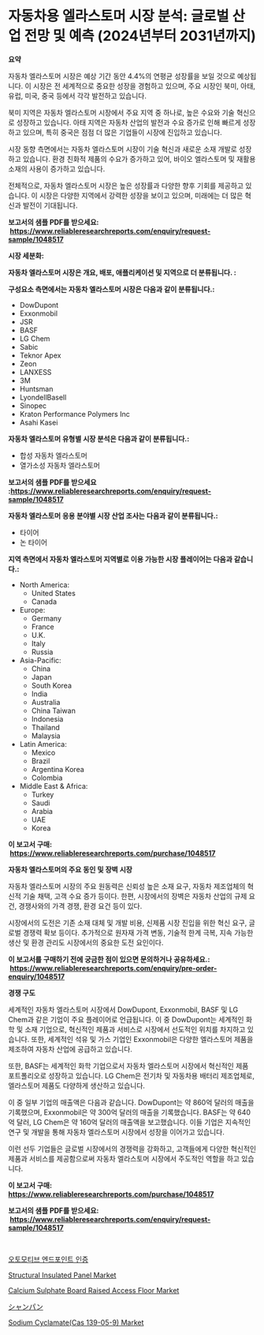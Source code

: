 <p><h1>자동차용 엘라스토머 시장 분석: 글로벌 산업 전망 및 예측 (2024년부터 2031년까지)</h1></p><p><strong>요약</strong></p>
<p><p>자동차 엘라스토머 시장은 예상 기간 동안 4.4%의 연평균 성장률을 보일 것으로 예상됩니다. 이 시장은 전 세계적으로 중요한 성장을 경험하고 있으며, 주요 시장인 북미, 아태, 유럽, 미국, 중국 등에서 각각 발전하고 있습니다.</p><p>북미 지역은 자동차 엘라스토머 시장에서 주요 지역 중 하나로, 높은 수요와 기술 혁신으로 성장하고 있습니다. 아태 지역은 자동차 산업의 발전과 수요 증가로 인해 빠르게 성장하고 있으며, 특히 중국은 점점 더 많은 기업들이 시장에 진입하고 있습니다.</p><p>시장 동향 측면에서는 자동차 엘라스토머 시장이 기술 혁신과 새로운 소재 개발로 성장하고 있습니다. 환경 친화적 제품의 수요가 증가하고 있어, 바이오 엘라스토머 및 재활용 소재의 사용이 증가하고 있습니다.</p><p>전체적으로, 자동차 엘라스토머 시장은 높은 성장률과 다양한 향후 기회를 제공하고 있습니다. 이 시장은 다양한 지역에서 강력한 성장을 보이고 있으며, 미래에는 더 많은 혁신과 발전이 기대됩니다.</p></p>
<p><strong>보고서의 샘플 PDF를 받으세요: &nbsp;<a href="https://www.reliableresearchreports.com/enquiry/request-sample/1048517">https://www.reliableresearchreports.com/enquiry/request-sample/1048517</a></strong></p>
<p><strong>시장 세분화:</strong></p>
<p><strong> 자동차 엘라스토머 시장은 개요, 배포, 애플리케이션 및 지역으로 더 분류됩니다. :</strong></p>
<p><strong>구성요소 측면에서는 자동차 엘라스토머 시장은 다음과 같이 분류됩니다.:</strong></p>
<p><ul><li>DowDupont</li><li>Exxonmobil</li><li>JSR</li><li>BASF</li><li>LG Chem</li><li>Sabic</li><li>Teknor Apex</li><li>Zeon</li><li>LANXESS</li><li>3M</li><li>Huntsman</li><li>LyondellBasell</li><li>Sinopec</li><li>Kraton Performance Polymers Inc</li><li>Asahi Kasei</li></ul></p>
<p><strong> 자동차 엘라스토머 유형별 시장 분석은 다음과 같이 분류됩니다.:</strong></p>
<p><ul><li>합성 자동차 엘라스토머</li><li>열가소성 자동차 엘라스토머</li></ul></p>
<p><strong>보고서의 샘플 PDF를 받으세요 :<a href="https://www.reliableresearchreports.com/enquiry/request-sample/1048517">https://www.reliableresearchreports.com/enquiry/request-sample/1048517</a></strong></p>
<p><strong> 자동차 엘라스토머 응용 분야별 시장 산업 조사는 다음과 같이 분류됩니다.:</strong></p>
<p><ul><li>타이어</li><li>논 타이어</li></ul></p>
<p><strong>지역 측면에서 자동차 엘라스토머 지역별로 이용 가능한 시장 플레이어는 다음과 같습니다.:</strong></p>
<p><ul>
    <li>
        North America:
        <ul>
            <li>United States</li>
            <li>Canada</li>
        </ul>
    </li>
    <li>
        Europe:
        <ul>
            <li>Germany</li>
            <li>France</li>
            <li>U.K.</li>
            <li>Italy</li>
            <li>Russia</li>
        </ul>
    </li>
    <li>
        Asia-Pacific:
        <ul>
            <li>China</li>
            <li>Japan</li>
            <li>South Korea</li>
            <li>India</li>
            <li>Australia</li>
            <li>China Taiwan</li>
            <li>Indonesia</li>
            <li>Thailand</li>
            <li>Malaysia</li>
        </ul>
    </li>
    <li>
        Latin America:
        <ul>
            <li>Mexico</li>
            <li>Brazil</li>
            <li>Argentina Korea</li>
            <li>Colombia</li>
        </ul>
    </li>
    <li>
        Middle East & Africa:
        <ul>
            <li>Turkey</li>
            <li>Saudi</li>
            <li>Arabia</li>
            <li>UAE</li>
            <li>Korea</li>
        </ul>
    </li>
    </ul></p>
<p><strong>이 보고서 구매: &nbsp;<a href="https://www.reliableresearchreports.com/purchase/1048517">https://www.reliableresearchreports.com/purchase/1048517</a></strong></p>
<p><strong>자동차 엘라스토머의 주요 동인 및 장벽 시장</strong></p>
<p><p>자동차 엘라스토머 시장의 주요 원동력은 신뢰성 높은 소재 요구, 자동차 제조업체의 혁신적 기술 채택, 고객 수요 증가 등이다. 한편, 시장에서의 장벽은 자동차 산업의 규제 요건, 경쟁사와의 가격 경쟁, 환경 요건 등이 있다.</p><p>시장에서의 도전은 기존 소재 대체 및 개발 비용, 신제품 시장 진입을 위한 혁신 요구, 글로벌 경쟁력 확보 등이다. 추가적으로 원자재 가격 변동, 기술적 한계 극복, 지속 가능한 생산 및 환경 관리도 시장에서의 중요한 도전 요인이다.</p></p>
<p><strong>이 보고서를 구매하기 전에 궁금한 점이 있으면 문의하거나 공유하세요.: &nbsp;<a href="https://www.reliableresearchreports.com/enquiry/pre-order-enquiry/1048517">https://www.reliableresearchreports.com/enquiry/pre-order-enquiry/1048517</a></strong></p>
<p><strong>경쟁 구도</strong></p>
<p><p>세계적인 자동차 엘라스토머 시장에서 DowDupont, Exxonmobil, BASF 및 LG Chem과 같은 기업이 주요 플레이어로 언급됩니다. 이 중 DowDupont는 세계적인 화학 및 소재 기업으로, 혁신적인 제품과 서비스로 시장에서 선도적인 위치를 차지하고 있습니다. 또한, 세계적인 석유 및 가스 기업인 Exxonmobil은 다양한 엘라스토머 제품을 제조하여 자동차 산업에 공급하고 있습니다. </p><p>또한, BASF는 세계적인 화학 기업으로서 자동차 엘라스토머 시장에서 혁신적인 제품 포트폴리오로 성장하고 있습니다. LG Chem은 전기차 및 자동차용 배터리 제조업체로, 엘라스토머 제품도 다양하게 생산하고 있습니다.</p><p>이 중 일부 기업의 매출액은 다음과 같습니다. DowDupont는 약 860억 달러의 매출을 기록했으며, Exxonmobil은 약 300억 달러의 매출을 기록했습니다. BASF는 약 640억 달러, LG Chem은 약 160억 달러의 매출액을 보고했습니다. 이들 기업은 지속적인 연구 및 개발을 통해 자동차 엘라스토머 시장에서 성장을 이어가고 있습니다. </p><p>이런 선두 기업들은 글로벌 시장에서의 경쟁력을 강화하고, 고객들에게 다양한 혁신적인 제품과 서비스를 제공함으로써 자동차 엘라스토머 시장에서 주도적인 역할을 하고 있습니다.</p></p>
<p><strong>이 보고서 구매: &nbsp; <a href="https://www.reliableresearchreports.com/purchase/1048517">https://www.reliableresearchreports.com/purchase/1048517</a></strong></p>
<p><strong>보고서의 샘플 PDF를 받으세요: &nbsp;<a href="https://www.reliableresearchreports.com/enquiry/request-sample/1048517">https://www.reliableresearchreports.com/enquiry/request-sample/1048517</a></strong><strong></strong></p>
<p>&nbsp;</p>
<p><p><a href="https://github.com/nuekbpymrrz5/Market-Research-Report-List-1/blob/main/7269396194668.md">오토모티브 엔드포인트 인증</a></p><p><a href="https://issuu.com/reportprime-2/docs/structural-insulated-panel-market-size-2030.pptx">Structural Insulated Panel Market</a></p><p><a href="https://issuu.com/reportprime-2/docs/calcium-sulphate-board-raised-access-floor-market-">Calcium Sulphate Board Raised Access Floor Market</a></p><p><a href="https://github.com/jkjreqjscoxx7/Market-Research-Report-List-1/blob/main/6697579256.md">シャンパン</a></p><p><a href="https://github.com/castoriffic/Market-Research-Report-List-3/blob/main/sodium-cyclamatecas-139-05-9-market.md">Sodium Cyclamate(Cas 139-05-9) Market</a></p></p>